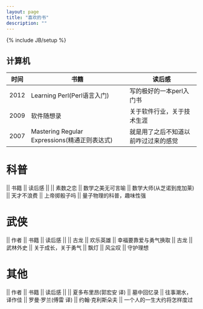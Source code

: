 ```yaml
---
layout: page
title: "喜欢的书"
description: ""
---
```

{% include JB/setup %}

## 计算机

 | 时间 | 书籍  | 读后感 |
 | ---- | ----- | ------ |
 | 2012 | Learning Perl(Perl语言入门) | 写的极好的一本perl入门书 |
 | 2009 | 软件随想录 | 关于软件行业，关于技术生涯 |
 | 2007 | Mastering Regular Expressions(精通正则表达式) | 就是用了之后不知道以前咋过过来的感觉  |


# 科普

 || 书籍 || 读后感 ||
 || 素数之恋 || 数学之美无可言喻
 || 数学大师(从芝诺到庞加莱) || 天才不浪费
 || 上帝掷骰子吗 || 量子物理的科普，趣味性强


# 武侠

 || 作者 || 书籍  || 读后感 ||
 || 古龙 || 欢乐英雄 || 幸福要靠爱与勇气换取
 || 古龙 || 武林外史 || 关于成长，关于勇气
 || 飘灯 || 风尘叹 || 守护理想


# 其他
 || 作者 || 书籍 || 读后感 ||
 || 夏多布里昂(郭宏安 译) || 墓中回忆录 || 往事潮水，译作佳
 || 罗曼·罗兰(傅雷 译) || 约翰·克利斯朵夫 || 一个人的一生大约将怎样度过


